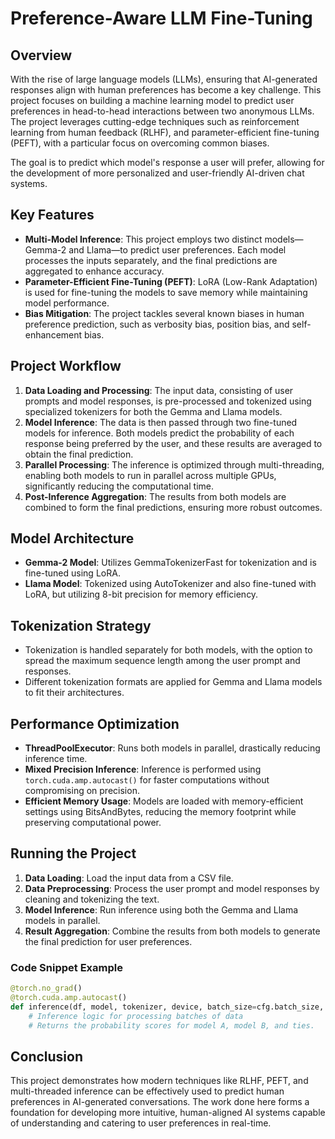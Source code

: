 
# Preference-Aware LLM Fine-Tuning

## Overview

With the rise of large language models (LLMs), ensuring that AI-generated responses align with human preferences has become a key challenge. This project focuses on building a machine learning model to predict user preferences in head-to-head interactions between two anonymous LLMs. The project leverages cutting-edge techniques such as reinforcement learning from human feedback (RLHF), and parameter-efficient fine-tuning (PEFT), with a particular focus on overcoming common biases.

The goal is to predict which model's response a user will prefer, allowing for the development of more personalized and user-friendly AI-driven chat systems.

## Key Features

- **Multi-Model Inference**: This project employs two distinct models—Gemma-2 and Llama—to predict user preferences. Each model processes the inputs separately, and the final predictions are aggregated to enhance accuracy.
- **Parameter-Efficient Fine-Tuning (PEFT)**: LoRA (Low-Rank Adaptation) is used for fine-tuning the models to save memory while maintaining model performance.
- **Bias Mitigation**: The project tackles several known biases in human preference prediction, such as verbosity bias, position bias, and self-enhancement bias.

## Project Workflow

1. **Data Loading and Processing**: The input data, consisting of user prompts and model responses, is pre-processed and tokenized using specialized tokenizers for both the Gemma and Llama models.
2. **Model Inference**: The data is then passed through two fine-tuned models for inference. Both models predict the probability of each response being preferred by the user, and these results are averaged to obtain the final prediction.
3. **Parallel Processing**: The inference is optimized through multi-threading, enabling both models to run in parallel across multiple GPUs, significantly reducing the computational time.
4. **Post-Inference Aggregation**: The results from both models are combined to form the final predictions, ensuring more robust outcomes.

## Model Architecture

- **Gemma-2 Model**: Utilizes GemmaTokenizerFast for tokenization and is fine-tuned using LoRA.
- **Llama Model**: Tokenized using AutoTokenizer and also fine-tuned with LoRA, but utilizing 8-bit precision for memory efficiency.

## Tokenization Strategy

- Tokenization is handled separately for both models, with the option to spread the maximum sequence length among the user prompt and responses.
- Different tokenization formats are applied for Gemma and Llama models to fit their architectures.

## Performance Optimization

- **ThreadPoolExecutor**: Runs both models in parallel, drastically reducing inference time.
- **Mixed Precision Inference**: Inference is performed using `torch.cuda.amp.autocast()` for faster computations without compromising on precision.
- **Efficient Memory Usage**: Models are loaded with memory-efficient settings using BitsAndBytes, reducing the memory footprint while preserving computational power.

## Running the Project

1. **Data Loading**: Load the input data from a CSV file.
2. **Data Preprocessing**: Process the user prompt and model responses by cleaning and tokenizing the text.
3. **Model Inference**: Run inference using both the Gemma and Llama models in parallel.
4. **Result Aggregation**: Combine the results from both models to generate the final prediction for user preferences.

### Code Snippet Example

```python
@torch.no_grad()
@torch.cuda.amp.autocast()
def inference(df, model, tokenizer, device, batch_size=cfg.batch_size, max_length=cfg.max_length):
    # Inference logic for processing batches of data
    # Returns the probability scores for model A, model B, and ties.
```


## Conclusion

This project demonstrates how modern techniques like RLHF, PEFT, and multi-threaded inference can be effectively used to predict human preferences in AI-generated conversations. The work done here forms a foundation for developing more intuitive, human-aligned AI systems capable of understanding and catering to user preferences in real-time.

